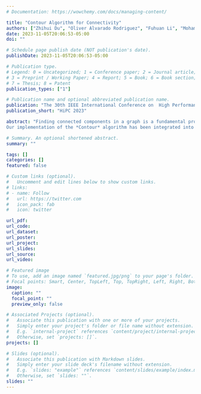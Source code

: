 ```yaml
---
# Documentation: https://wowchemy.com/docs/managing-content/

title: "Contour Algorithm for Connectivity"
authors: ["Zhihui Du", "Oliver Alvarado Rodriguez", "Fuhuan Li", "Mohammad Dindoost", "David Bader"]
date: 2023-11-05T20:06:53-05:00
doi: ""

# Schedule page publish date (NOT publication's date).
publishDate: 2023-11-05T20:06:53-05:00

# Publication type.
# Legend: 0 = Uncategorized; 1 = Conference paper; 2 = Journal article;
# 3 = Preprint / Working Paper; 4 = Report; 5 = Book; 6 = Book section;
# 7 = Thesis; 8 = Patent
publication_types: ["1"]

# Publication name and optional abbreviated publication name.
publication: "The 30th IEEE International Conference on  High Performance Computing, Data, and Analytics"
publication_short: "HiPC 2023"

abstract: "Finding connected components in a graph is a fundamental problem in graph analysis. In this work, we present a novel minimum-mapping based *Contour* algorithm to efficiently solve the connectivity problem. We prove that  the *Contour* algorithm with two or higher order operators can identify all connected components of an undirected graph within O(log *d_max*) iterations, with each iteration involving O(*m*) work, where *d_max* represents the largest diameter among all components in the given graph, and *m* is the total number of edges in the graph. Importantly, each iteration is highly parallelizable, making use of the efficient minimum-mapping operator applied to all edges. To further enhance its practical performance, we optimize the *Contour* algorithm through asynchronous updates, early convergence checking, eliminating atomic operations, and choosing more efficient mapping operators. 
Our implementation of the *Contour* algorithm has been integrated into the open-source framework Arachne. Arachne extends Arkouda for large-scale interactive graph analytics, providing a Python API powered by the high-productivity parallel language Chapel. Experimental results on both real-world and synthetic graphs demonstrate the superior performance of our proposed *Contour* algorithm compared to state-of-the-art large-scale parallel algorithm FastSV and the fastest shared memory algorithm ConnectIt. On average, *Contour* achieves a speedup of 7.3x and 1.4x compared to FastSV and ConnectIt, respectively. All code for the *Contour* algorithm and the Arachne framework is publicly available on GitHub {https://github.com/Bears-R-Us/arkouda-njit), ensuring transparency and reproducibility of our work."

# Summary. An optional shortened abstract.
summary: ""

tags: []
categories: []
featured: false

# Custom links (optional).
#   Uncomment and edit lines below to show custom links.
# links:
# - name: Follow
#   url: https://twitter.com
#   icon_pack: fab
#   icon: twitter

url_pdf:
url_code:
url_dataset:
url_poster:
url_project:
url_slides:
url_source:
url_video:

# Featured image
# To use, add an image named `featured.jpg/png` to your page's folder. 
# Focal points: Smart, Center, TopLeft, Top, TopRight, Left, Right, BottomLeft, Bottom, BottomRight.
image:
  caption: ""
  focal_point: ""
  preview_only: false

# Associated Projects (optional).
#   Associate this publication with one or more of your projects.
#   Simply enter your project's folder or file name without extension.
#   E.g. `internal-project` references `content/project/internal-project/index.md`.
#   Otherwise, set `projects: []`.
projects: []

# Slides (optional).
#   Associate this publication with Markdown slides.
#   Simply enter your slide deck's filename without extension.
#   E.g. `slides: "example"` references `content/slides/example/index.md`.
#   Otherwise, set `slides: ""`.
slides: ""
---
```

